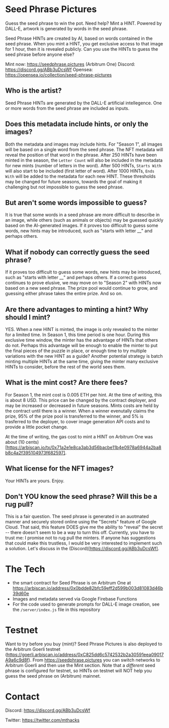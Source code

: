 # Seed Phrase Pictures

Guess the seed phrase to win the pot. Need help? Mint a HINT. Powered by DALL-E, artwork is generated by words in the seed phrase.

Seed Phrase HINTs are created by AI, based on words contained in the seed phrase. When you mint a HINT, you get exclusive access to that image for 1 hour, then it is revealed publicly. Can you use the HINTs to guess the seed phrase before anyone else?

Mint now: https://seedphrase.pictures (Arbitrum One)
Discord: https://discord.gg/ABb3uDcsWf
Opensea: https://opensea.io/collection/seed-phrase-pictures

## Who is the artist?
Seed Phrase HINTs are generated by the DALL-E artificial intellegence. One or more words from the seed phrase are included as inputs.

## Does this metadata include hints, or only the images?
Both the metadata and images may include hints. For "Season 1", all images will be based on a single word from the seed phrase. The NFT metadata will reveal the position of that word in the phrase. After 250 HINTs have been minted in the season, the `Letter Count` will also be included in the metadata for new mints (number of letters in the word). After 500 HINTs, `Starts With` will also start to be included (first letter of word). After 1000 HINTs, `Ends With` will be added to the metadata for each new HINT. These thresholds may be changed for future seasons, towards the goal of making it challenging but not impossible to guess the seed phrase. 

## But aren't some words impossible to guess?
It is true that some words in a seed phrase are more difficult to describe in an image, while others (such as animals or objects) may be guessed quickly based on the AI-generated images. If it proves too difficult to guess some words, new hints may be introduced, such as "starts with letter __" and perhaps others.

## What if nobody can correctly guess the seed phrase?
If it proves too difficult to guess some words, new hints may be introduced, such as "starts with letter __" and perhaps others. If a correct guess continues to prove elusive, we may move on to "Season 2" with HINTs now based on a new seed phrase. The prize pool would continue to grow, and guessing either phrase takes the entire prize. And so on.

## Are there advantages to minting a hint? Why should I mint?
YES. When a new HINT is minted, the image is only revealed to the minter for a limited time. In Season 1, this time period is one hour. During this exclusive time window, the minter has the advantage of HINTs that others do not. Perhaps this advantage will be enough to enable the minter to put the final pieces of the puzzle in place, or enough time to try multiple variations with the new HINT as a guide? Another potential strategy is batch minting multiple HINTs at the same time, giving the minter many exclusive HINTs to consider, before the rest of the world sees them.

## What is the mint cost? Are there fees?
For Season 1, the mint cost is 0.005 ETH per hint. At the time of writing, this is about 8 USD. This price can be changed by the contract deployer, and may be increased or decreased in future seasons. Mints costs are held by the contract until there is a winner. When a winner evenutally claims the prize, 95% of the prize pool is transferred to the winner, and 5% is trasferred to the deployer, to cover image generation API costs and to provide a little pocket change.

At the time of writing, the gas cost to mint a HINT on Arbitrum One was about (10 cents)[https://arbiscan.io/tx/0x71a2e1e8ca3ab3d56bacbe11b4e0978a6944a2ba8b8c4a2f395104973f682597].

## What license for the NFT images?
Your HINTs are yours. Enjoy.

## Don't YOU know the seed phrase? Will this be a rug pull?
This is a fair question. The seed phrase is generated in an auotmated manner and securely stored online using the "Secrets" feature of Google Cloud. That said, this feature DOES give me the ability to "reveal" the secret -- there doesn't seem to be a way to turn this off. Currently, you have to trust me: I promise not to rug pull the minters. If anyone has suggestions that could make this trustless, I would be very interested to implement such a solution. Let's discuss in the (Discord)[https://discord.gg/ABb3uDcsWf].

# The Tech
- the smart contract for Seed Phrase is on Arbitrum One at https://arbiscan.io/address/0x0bdde82bfc59eff2d599b003d81083d46b39d60e
- Images and metadata served via Google Firebase Functions
- For the code used to generate prompts for DALL-E image creation, see the `/server/index.js` file in this repository

# Testnet
Want to try before you buy (mint)? Seed Phrase Pictures is also deployed to the Arbitrum Goerli testnet (https://goerli.arbiscan.io/address/0xC825dd6c5742532b2a30591eea09017A9a6c9d8f). From https://seedphrase.pictures you can switch networks to Arbitrum Goerli and then use the Mint section. Note that a _different_ seed phrase is configured for testnet, so HINTs on testnet will NOT help you guess the seed phrase on (Arbitrum) mainnet.

# Contact
Discord: https://discord.gg/ABb3uDcsWf

Twitter: https://twitter.com/mthacks

